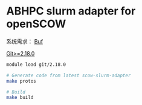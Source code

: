 # ABHPC slurm adapter for openSCOW

系统需求：
[Buf](https://buf.build/docs/installation/)

[Git>=2.18.0](https://github.com/git/git)

```bash
module load git/2.18.0

# Generate code from latest scow-slurm-adapter
make protos

# Build
make build
```